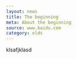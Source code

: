 ```yaml
---
layout: news
title: The beginning
meta: About the beginning
source: www.baidu.com
category: olds
---
```


klsafjklasd


